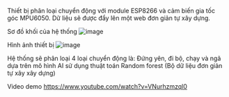 Thiết bị phân loại chuyển động với module ESP8266 và cảm biến gia tốc góc MPU6050. Dữ liệu sẽ được đẩy lên một web đơn giản tự xây dựng. 

Sơ đồ khối của hệ thống
![image](https://github.com/user-attachments/assets/be057b54-0476-4f72-abdc-2615380f1475)


Hình ảnh thiết bị
![image](https://github.com/user-attachments/assets/c054229a-9e00-4a1c-ba34-928307ec882f)

Hệ thống sẽ phân loại 4 loại chuyển động là: Đứng yên, đi bộ, chạy và ngã dựa trên mô hình AI sử dụng thuật toán Random forest (Bộ dữ liệu đơn giản tự xây xây dựng)

Video demo
https://www.youtube.com/watch?v=VNurhzmzql0
